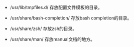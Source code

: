 
































* /usr/lib/tmpfiles.d/
存放配置文件模板的目录。

* /usr/share/bash-completion/
存放bash completion的目录。

* /usr/share/zsh/
存放zsh的目录。

* /usr/share/man/
存放manual文档的地方。